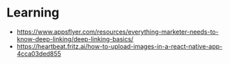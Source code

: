# Learning
 - https://www.appsflyer.com/resources/everything-marketer-needs-to-know-deep-linking/deep-linking-basics/
 - https://heartbeat.fritz.ai/how-to-upload-images-in-a-react-native-app-4cca03ded855
